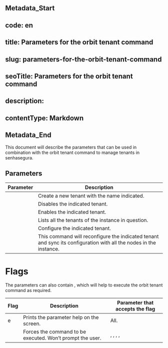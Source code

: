 ## Metadata_Start 
## code: en
## title: Parameters for the orbit tenant command 
## slug: parameters-for-the-orbit-tenant-command 
## seoTitle: Parameters for the orbit tenant command 
## description:  
## contentType: Markdown 
## Metadata_End
This document will describe the parameters that can be used in combination with the orbit tenant command to manage tenants in senhasegura.

## Parameters

| Parameter | Description |
| ----- | ----- |
|  | Create a new tenant with the name indicated. |
|  | Disables the indicated tenant. |
|  | Enables the indicated tenant. |
|  | Lists all the tenants of the instance in question. |
|  | Configure the indicated tenant. |
|  | This command will reconfigure the indicated tenant and sync its configuration with all the nodes in the instance. |

# Flags

The parameters can also contain , which will help to execute the orbit tenant command as required.

| Flag | Description | Parameter that accepts the flag |
| ----- | ----- | ----- |
|  e  | Prints the parameter help on the screen. | All. |
|  | Forces the command to be executed. Won’t prompt the user. | , , , ,  |

